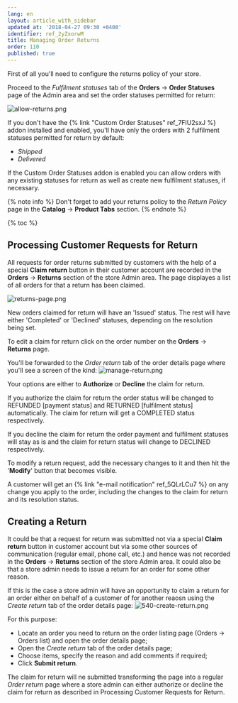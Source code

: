 ```yaml
---
lang: en
layout: article_with_sidebar
updated_at: '2018-04-27 09:30 +0400'
identifier: ref_2yZxorwM
title: Managing Order Returns
order: 110
published: true
---
```

First of all you'll need to configure the returns policy of your store. 

Proceed to the _Fulfilment statuses_ tab of the **Orders** -> **Order Statuses** page of the Admin area and set the order statuses permitted for return:

![allow-returns.png]({{site.baseurl}}/attachments/ref_2yZxorwM/allow-returns.png)

If you don't have the {% link "Custom Order Statuses" ref_7FIU2sxJ %} addon installed and enabled, you'll have only the orders with 2 fulfilment statuses permitted for return by default:
* _Shipped_
* _Delivered_

If the Custom Order Statuses addon is enabled you can allow orders with any existing statuses for return as well as create new fulfilment statuses, if necessary.

{% note info %}
Don't forget to add your returns policy to the _Return Policy_ page in the **Catalog** -> **Product Tabs** section.
{% endnote %}

{% toc %}

## Processing Customer Requests for Return

All requests for order returns submitted by customers with the help of a special **Claim return** button in their customer account are recorded in the **Orders** -> **Returns** section of the store Admin area. The page displayes a list of all orders for that a return has been claimed.

![returns-page.png]({{site.baseurl}}/attachments/ref_2yZxorwM/returns-page.png)

New orders claimed for return will have an 'Issued' status. The rest will have either 'Completed' or 'Declined' statuses, depending on the resolution being set.

To edit a claim for return click on the order number on the **Orders** -> **Returns** page.

You'll be forwarded to the _Order return_ tab of the order details page where you'll see a screen of the kind:
![manage-return.png]({{site.baseurl}}/attachments/ref_2yZxorwM/manage-return.png)

Your options are either to **Authorize** or **Decline** the claim for return. 

If you authorize the claim for return the order status will be changed to REFUNDED [payment status] and RETURNED [fulfilment status] automatically. The claim for return will get a COMPLETED status respectively.

If you decline the claim for return the order payment and fulfilment statuses will stay as is and  the claim for return status will change to DECLINED respectively.

To modify a return request, add the necessary changes to it and then hit the '**Modify**' button that becomes visible. 

A customer will get an {% link "e-mail notification" ref_5QLrLCu7 %} on any change you apply to the order, including the changes to the claim for return and its resolution status.

## Creating a Return

It could be that a request for return was submitted not via a special **Claim return** button in customer account but via some other sources of communication (regular email, phone call, etc.) and hence was not recorded in the **Orders** -> **Returns** section of the store Admin area. It could also be that a store admin needs to issue a return for an order for some other reason. 

If this is the case a store admin will have an opportunity to claim a return for an order either on behalf of a customer of for another reaosn using the _Create return_ tab of the order details page:
![540-create-return.png]({{site.baseurl}}/attachments/ref_2yZxorwM/540-create-return.png)

For this purpose:
* Locate an order you need to return on the order listing page (Orders -> Orders list) and open the order details page;
* Open the _Create return_ tab of the order details page;
* Choose items, specify the reason and add comments if required;
* Click **Submit return**.

The claim for return will ne submitted transforming the page into a regular _Order return_  page where a store admin can either authorize or decline the claim for return as described in Processing Customer Requests for Return.
